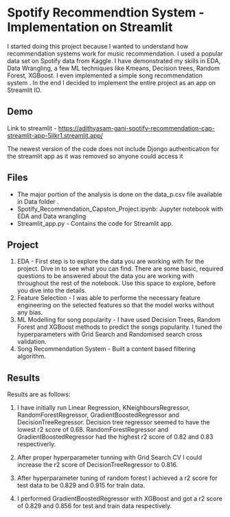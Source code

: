 
# Spotify Recommendtion System - Implementation on Streamlit 

I started doing this project because I wanted to understand how recommendation systems work for music recommendation. 
I used a popular data set on Spotify data from Kaggle. I have demonstrated my skills in EDA, Data Wrangling, a few ML techniques like Kmeans, Decision trees, Random Forest, XGBoost. 
I even implemented a simple song recommendation system . In the end I decided to implement the entire project as an app on 
Streamlit IO.


## Demo

Link to streamlit - https://adithyasam-ganj-spotify-recommendation-cap-streamlit-app-5ilkr1.streamlit.app/


The newest version of the code does not include Djongo authentication for the streamlit app as it was removed so anyone could access it 
## Files

* The major portion of the analysis is done on the data_p.csv file available in Data folder . 
* Spotify_Recommendation_Capston_Project.ipynb: Jupyter notebook with EDA and Data wrangling 
* Streamlit_app.py - Contains the code for Streamlit app.

## Project 

1. EDA  - First step is to explore the data you are working with for the project. Dive in to see what you can find. There are some basic, required questions to be answered about the data you are working with throughout the rest of the notebook. Use this space to explore, before you dive into the details.
2. Feature Selection -  I was able to performe the necessary feature engineering on the selected features so that the model works without any bias. 
3. ML Modelling  for song popularity - I have used Decision Trees, Random Forest and XGBoost methods to predict the songs popularity. I tuned the hyperparameters with Grid Search and Randomised search cross validation. 
4. Song Recommendation System - Built a content based filtering algorithm. 

## Results 

Results are as follows: 

1.  I have initially run Linear Regression, KNeighboursRegressor, RandomForestRegressor, GradientBoostedRegressor and DecisionTreeRegressor. 
Decision tree regressor seemed to have the lowest r2 score of 0.68. RandomForestRegressor and GradientBoostedRegressor had the highest r2 score of 0.82 and 0.83 respectiverly. 

2. After proper hyperparameter tunning with Grid Search CV I could increase the r2 score of DecisionTreeRegressor to 0.816.

3. After hyperparameter tuning of random forest I achieved a r2 score for test data to be 0.829 and 0.915 for train data. 

4. I performed GradientBoostedRegressor with XGBoost and got a r2 score of 0.829 and 0.856 for test and train data respectively. 
